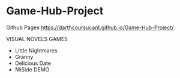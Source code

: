 # Game-Hub-Project

Github Pages
https://darthcoursucant.github.io/Game-Hub-Project/


VISUAL NOVELS GAMES
- Little Nightmares
- Granny
- Delicious Date
- MiSide DEMO